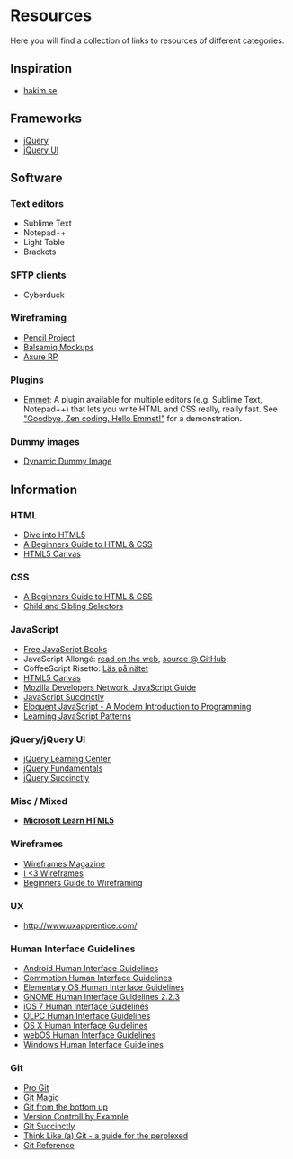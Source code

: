 # Resources

Here you will find a collection of links to resources of different categories.

## Inspiration

* [hakim.se](http://hakim.se/)

## Frameworks

* [jQuery](jquery.com)
* [jQuery UI](http://jqueryui.com/)

## Software

### Text editors
* Sublime Text
* Notepad++
* Light Table
* Brackets

### SFTP clients
* Cyberduck

### Wireframing

* [Pencil Project](http://pencil.evolus.vn/)
* [Balsamiq Mockups](http://www.balsamiq.com)
* [Axure RP](http://www.axure.com)

### Plugins

* [Emmet](http://emmet.io/): A plugin available for multiple editors (e.g. Sublime Text, Notepad++) that lets you write HTML and CSS really, really fast. See ["Goodbye, Zen coding. Hello Emmet!"](http://coding.smashingmagazine.com/2013/03/26/goodbye-zen-coding-hello-emmet/) for a demonstration.

### Dummy images

* [Dynamic Dummy Image](http://dummyimage.com/)

## Information

### HTML

* [Dive into HTML5](http://diveintohtml5.info/)
* [A Beginners Guide to HTML & CSS](http://learn.shayhowe.com/html-css/)
* [HTML5 Canvas](http://chimera.labs.oreilly.com/books/1234000001654/index.html)

### CSS
* [A Beginners Guide to HTML & CSS](http://learn.shayhowe.com/html-css/)
* [Child and Sibling Selectors](http://css-tricks.com/child-and-sibling-selectors/)

### JavaScript

* [Free JavaScript Books](http://jsbooks.revolunet.com/)
* JavaScript Allongé: [read on the web](https://leanpub.com/javascript-allonge/read), [source @ GitHub](https://github.com/raganwald/javascript-allonge)
* CoffeeScript Risetto: [Läs på nätet](https://leanpub.com/coffeescript-ristretto/read)
* [HTML5 Canvas](http://chimera.labs.oreilly.com/books/1234000001654/index.html)
* [Mozilla Developers Network. JavaScript Guide](https://developer.mozilla.org/en-US/docs/Web/JavaScript/Guide?redirectlocale=en-US&redirectslug=JavaScript%2FGuide)
* [JavaScript Succinctly](http://www.syncfusion.com/resources/techportal/ebooks/javascript)
* [Eloquent JavaScript - A Modern Introduction to Programming](http://eloquentjavascript.net/)
* [Learning JavaScript Patterns](http://www.addyosmani.com/resources/essentialjsdesignpatterns/book/)

### jQuery/jQuery UI

* [jQuery Learning Center](http://learn.jquery.com/)
* [jQuery Fundamentals](http://jqfundamentals.com/)
* [jQuery Succinctly](http://www.syncfusion.com/resources/techportal/ebooks/jquery)

### Misc / Mixed
* [**Microsoft Learn HTML5**](www.microsoftvirtualacademy.com/training-courses/learn-html5-with-javascript-css3-jumpstart-training)

### Wireframes

* [Wireframes Magazine](http://wireframes.linowski.ca/)
* [I <3 Wireframes](http://wireframes.tumblr.com/)
* [Beginners Guide to Wireframing](http://webdesign.tutsplus.com/tutorials/workflow-tutorials/a-beginners-guide-to-wireframing/)

### UX
* http://www.uxapprentice.com/

### Human Interface Guidelines

* [Android Human Interface Guidelines](http://developer.android.com/design/index.html)
* [Commotion Human Interface Guidelines](https://commotionwireless.net/developer/hig/introduction)
* [Elementary OS Human Interface Guidelines](http://elementaryos.org/docs/human-interface-guidelines)
* [GNOME Human Interface Guidelines 2.2.3](https://developer.gnome.org/hig-book/)
* [iOS 7 Human Interface Guidelines](https://developer.apple.com/library/ios/documentation/UserExperience/Conceptual/MobileHIG/index.html)
* [OLPC Human Interface Guidelines](http://wiki.laptop.org/go/OLPC_Human_Interface_Guidelines)
* [OS X Human Interface Guidelines](https://developer.apple.com/library/mac/documentation/userexperience/Conceptual/AppleHIGuidelines/Intro/Intro.html)
* [webOS Human Interface Guidelines](https://developer.palm.com/content/api/design/mojo/hi-guidelines.html)
* [Windows Human Interface Guidelines](http://msdn.microsoft.com/library/windows/desktop/aa511440)

### Git

* [Pro Git](http://git-scm.com/book)
* [Git Magic](http://www-cs-students.stanford.edu/~blynn/gitmagic/index.html)
* [Git from the bottom up](http://ftp.newartisans.com/pub/git.from.bottom.up.pdf)
* [Version Controll by Example](http://www.ericsink.com/vcbe/)
* [Git Succinctly](http://www.syncfusion.com/resources/techportal/ebooks/git)
* [Think Like (a) Git - a guide for the perplexed](http://think-like-a-git.net/)
* [Git Reference](http://gitref.org/)
